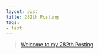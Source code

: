 ```yaml
---
layout: post
title: 282th Posting
tags: 
- text
---
```


> [Welcome to my 282th Posting](https://janghan-kor.tistory.com/1180)
